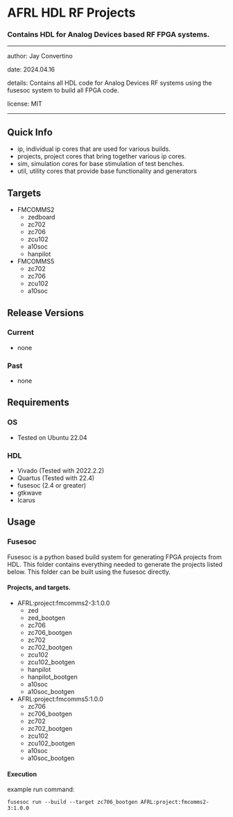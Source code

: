 # AFRL HDL RF Projects
### Contains HDL for Analog Devices based RF FPGA systems.

---

author: Jay Convertino

date: 2024.04.16

details: Contains all HDL code for Analog Devices RF systems using the fusesoc system to build all FPGA code.

license: MIT

---

## Quick Info
  - ip, individual ip cores that are used for various builds.
  - projects, project cores that bring together various ip cores.
  - sim, simulation cores for base stimulation of test benches.
  - util, utility cores that provide base functionality and generators

## Targets
  - FMCOMMS2
    - zedboard
    - zc702
    - zc706
    - zcu102
    - a10soc
    - hanpilot
  - FMCOMMS5
    - zc702
    - zc706
    - zcu102
    - a10soc

## Release Versions
### Current
  - none

### Past
  - none

## Requirements
### OS
  - Tested on Ubuntu 22.04

### HDL
  - Vivado (Tested with 2022.2.2)
  - Quartus (Tested with 22.4)
  - fusesoc (2.4 or greater)
  - gtkwave
  - Icarus

## Usage
### Fusesoc
Fusesoc is a python based build system for generating FPGA projects from HDL. This folder contains everything needed to generate the projects listed below. This folder can be built using the fusesoc directly.

#### Projects, and targets.
  - AFRL:project:fmcomms2-3:1.0.0
    - zed
    - zed_bootgen
    - zc706
    - zc706_bootgen
    - zc702
    - zc702_bootgen
    - zcu102
    - zcu102_bootgen
    - hanpilot
    - hanpilot_bootgen
    - a10soc
    - a10soc_bootgen
  - AFRL:project:fmcomms5:1.0.0
    - zc706
    - zc706_bootgen
    - zc702
    - zc702_bootgen
    - zcu102
    - zcu102_bootgen
    - a10soc
    - a10soc_bootgen

#### Execution
example run command:
```
fusesoc run --build --target zc706_bootgen AFRL:project:fmcomms2-3:1.0.0
```
